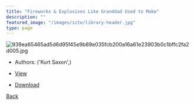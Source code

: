```yaml
---
title: "Fireworks & Explosives Like Granddad Used to Make"
description: ""
featured_image: "/images/site/library-header.jpg"
type: page
---
```


![939ea65465ad5d6d95f45e9b89e035fcb200a16a61e23903b0c1bffc2fa2d005.jpg](https://drive.google.com/uc?export=view&id=1HFaB0lC4jCRYMDiPYATxEXgfiMjXIGXd)
* Authors: ('Kurt Saxon',)
* [View](https://drive.google.com/uc?export=view&id=1GbcTSbCmg5R99HdOdfZyxLRrk0xvobjd)

* [Download](https://drive.google.com/uc?export=download&id=1GbcTSbCmg5R99HdOdfZyxLRrk0xvobjd)

[Back](http://localhost:1313/library/ebooks/
)